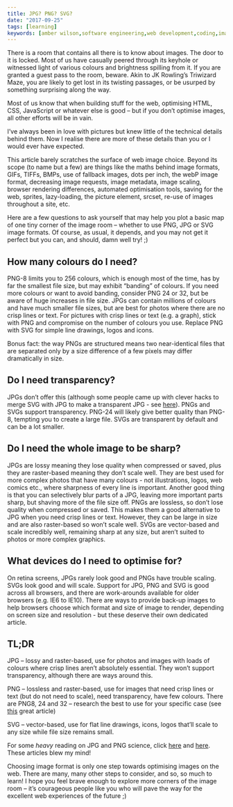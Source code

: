 ```yaml
---
title: JPG? PNG? SVG?
date: "2017-09-25"
tags: [learning]
keywords: [amber wilson,software engineering,web development,coding,images,png,svg,jpg, image format, image formats]
---
```


There is a room that contains all there is to know about images. The door to it is locked. Most of us have casually peered through its keyhole or witnessed light of various colours and brightness spilling from it. If you are granted a guest pass to the room, beware. Akin to JK Rowling’s Triwizard Maze, you are likely to get lost in its twisting passages, or be usurped by something surprising along the way.

Most of us know that when building stuff for the web, optimising HTML, CSS, JavaScript or whatever else is good – but if you don’t optimise images, all other efforts will be in vain.

I’ve always been in love with pictures but knew little of the technical details behind them. Now I realise there are more of these details than you or I would ever have expected.

This article barely scratches the surface of web image choice. Beyond its scope (to name but a few) are things like the maths behind image formats, GIFs, TIFFs, BMPs, use of fallback images, dots per inch, the webP image format, decreasing image requests, image metadata, image scaling, browser rendering differences, automated optimisation tools, saving for the web, sprites, lazy-loading, the picture element, srcset, re-use of images throughout a site, etc.

Here are a few questions to ask yourself that may help you plot a basic map of one tiny corner of the image room – whether to use PNG, JPG or SVG image formats. Of course, as usual, it depends, and you may not get it perfect but you can, and should, damn well try! ;)

## How many colours do I need?

PNG-8 limits you to 256 colours, which is enough most of the time, has by far the smallest file size, but may exhibit “banding” of colours. If you need more colours or want to avoid banding, consider PNG 24 or 32, but be aware of huge increases in file size. JPGs can contain millions of colours and have much smaller file sizes, but are best for photos where there are no crisp lines or text. For pictures with crisp lines or text (e.g. a graph), stick with PNG and compromise on the number of colours you use. Replace PNG with SVG for simple line drawings, logos and icons.

Bonus fact: the way PNGs are structured means two near-identical files that are separated only by a size difference of a few pixels may differ dramatically in size.

## Do I need transparency?

JPGs don’t offer this (although some people came up with clever hacks to merge SVG with JPG to make a transparent JPG - see [here](https://css-tricks.com/transparent-jpg-svg/)). PNGs and SVGs support transparency. PNG-24 will likely give better quality than PNG-8, tempting you to create a large file. SVGs are transparent by default and can be a lot smaller.

## Do I need the whole image to be sharp?

JPGs are lossy meaning they lose quality when compressed or saved, plus they are raster-based meaning they don’t scale well. They are best used for more complex photos that have many colours - not illustrations, logos, web comics etc., where sharpness of every line is important. Another good thing is that you can selectively blur parts of a JPG, leaving more important parts sharp, but shaving more of the file size off. PNGs are lossless, so don’t lose quality when compressed or saved. This makes them a good alternative to JPG when you need crisp lines or text. However, they can be large in size and are also raster-based so won’t scale well. SVGs are vector-based and scale incredibly well, remaining sharp at any size, but aren’t suited to photos or more complex graphics.

## What devices do I need to optimise for?

On retina screens, JPGs rarely look good and PNGs have trouble scaling. SVGs look good and will scale. Support for JPG, PNG and SVG is good across all browsers, and there are work-arounds available for older browsers (e.g. IE6 to IE10). There are ways to provide back-up images to help browsers choose which format and size of image to render, depending on screen size and resolution - but these deserve their own dedicated article.

## TL;DR

JPG – lossy and raster-based, use for photos and images with loads of colours where crisp lines aren’t absolutely essential. They won’t support transparency, although there are ways around this.

PNG – lossless and raster-based, use for images that need crisp lines or text (but do not need to scale), need transparency, have few colours. There are PNG8, 24 and 32 – research the best to use for your specific case (see [this](http://www.patrickhansen.com/2011/02/04/png-8-24-32-what/) great article)

SVG – vector-based, use for flat line drawings, icons, logos that’ll scale to any size while file size remains small.

For some _heavy_ reading on JPG and PNG science, click [here](https://medium.freecodecamp.org/how-jpg-works-a4dbd2316f35) and [here](https://medium.com/@duhroach/how-png-works-f1174e3cc7b7). These articles blew my mind!

Choosing image format is only one step towards optimising images on the web. There are many, many other steps to consider, and so, so much to learn! I hope you feel brave enough to explore more corners of the image room – it’s courageous people like you who will pave the way for the excellent web experiences of the future ;)
